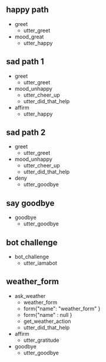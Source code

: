 ## happy path
* greet
  - utter_greet
* mood_great
  - utter_happy

## sad path 1
* greet
  - utter_greet
* mood_unhappy
  - utter_cheer_up
  - utter_did_that_help
* affirm
  - utter_happy

## sad path 2
* greet
  - utter_greet
* mood_unhappy
  - utter_cheer_up
  - utter_did_that_help
* deny
  - utter_goodbye

## say goodbye
* goodbye
  - utter_goodbye

## bot challenge
* bot_challenge
  - utter_iamabot
 
## weather_form
* ask_weather
    - weather_form
    - form{"name": "weather_form" }
    - form{"name" : null }
    - get_weather_action
    - utter_did_that_help
* affirm
    - utter_gratitude
* goodbye
  - utter_goodbye